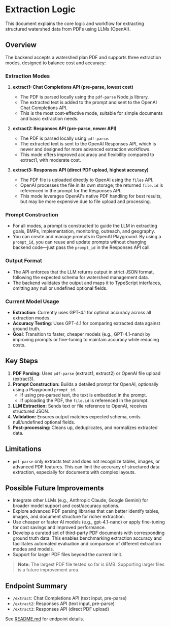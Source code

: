 # Extraction Logic

This document explains the core logic and workflow for extracting structured watershed data from PDFs using LLMs (OpenAI).

## Overview

The backend accepts a watershed plan PDF and supports three extraction modes, designed to balance cost and accuracy:

### Extraction Modes

1. **extract1: Chat Completions API (pre-parse, lowest cost)**

   - The PDF is parsed locally using the `pdf-parse` Node.js library.
   - The extracted text is added to the prompt and sent to the OpenAI Chat Completions API.
   - This is the most cost-effective mode, suitable for simple documents and basic extraction needs.

2. **extract2: Responses API (pre-parse, newer API)**

   - The PDF is parsed locally using `pdf-parse`.
   - The extracted text is sent to the OpenAI Responses API, which is newer and designed for more advanced extraction workflows.
   - This mode offers improved accuracy and flexibility compared to extract1, with moderate cost.

3. **extract3: Responses API (direct PDF upload, highest accuracy)**
   - The PDF file is uploaded directly to OpenAI using the `files` API.
   - OpenAI processes the file in its own storage; the returned `file.id` is referenced in the prompt for the Responses API.
   - This mode leverages OpenAI's native PDF handling for best results, but may be more expensive due to file upload and processing.

### Prompt Construction

- For all modes, a prompt is constructed to guide the LLM in extracting goals, BMPs, implementation, monitoring, outreach, and geography.
- You can create and manage prompts in OpenAI Playground. By using a `prompt_id`, you can reuse and update prompts without changing backend code—just pass the `prompt_id` in the Responses API call.

### Output Format

- The API enforces that the LLM returns output in strict JSON format, following the expected schema for watershed management data.
- The backend validates the output and maps it to TypeScript interfaces, omitting any null or undefined optional fields.

### Current Model Usage

- **Extraction**: Currently uses GPT-4.1 for optimal accuracy across all extraction modes.
- **Accuracy Testing**: Uses GPT-4.1 for comparing extracted data against ground truth.
- **Goal**: Transition to faster, cheaper models (e.g., GPT-4.1-nano) by improving prompts or fine-tuning to maintain accuracy while reducing costs.

## Key Steps

1. **PDF Parsing:** Uses `pdf-parse` (extract1, extract2) or OpenAI file upload (extract3).
2. **Prompt Construction:** Builds a detailed prompt for OpenAI, optionally using a Playground `prompt_id`.
   - If using pre-parsed text, the text is embedded in the prompt.
   - If uploading the PDF, the `file.id` is referenced in the prompt.
3. **LLM Extraction:** Sends text or file reference to OpenAI, receives structured JSON.
4. **Validation:** Ensures output matches expected schema, omits null/undefined optional fields.
5. **Post-processing:** Cleans up, deduplicates, and normalizes extracted data.

## Limitations

- `pdf-parse` only extracts text and does not recognize tables, images, or advanced PDF features. This can limit the accuracy of structured data extraction, especially for documents with complex layouts.

## Possible Future Improvements

- Integrate other LLMs (e.g., Anthropic Claude, Google Gemini) for broader model support and cost/accuracy options.
- Explore advanced PDF parsing libraries that can better identify tables, images, and document structure for richer extraction.
- Use cheaper or faster AI models (e.g., gpt-4.1-nano) or apply fine-tuning for cost savings and improved performance.
- Develop a curated set of third-party PDF documents with corresponding ground truth data. This enables benchmarking extraction accuracy and facilitates automated evaluation and comparison of different extraction modes and models.
- Support for larger PDF files beyond the current limit.

> **Note:** The largest PDF file tested so far is 6MB. Supporting larger files is a future improvement area.

## Endpoint Summary

- `/extract`: Chat Completions API (text input, pre-parse)
- `/extract2`: Responses API (text input, pre-parse)
- `/extract3`: Responses API (direct PDF upload)

See [README.md](./README.md) for endpoint details.
